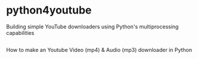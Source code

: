 # python4youtube

Building simple YouTube downloaders using Python's multiprocessing capabilities      

## 

How to make an Youtube Video (mp4) & Audio (mp3) downloader in Python     


